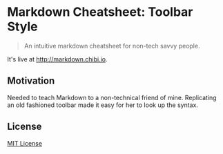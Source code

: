# Markdown Cheatsheet: Toolbar Style

> An intuitive markdown cheatsheet for non-tech savvy people.

It's live at http://markdown.chibi.io.

## Motivation

Needed to teach Markdown to a non-technical friend of mine. Replicating an old fashioned toolbar made it easy for her to look up the syntax.

## License

[MIT License](http://chibicode.mit-license.org/)
